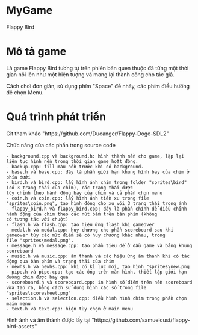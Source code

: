 <h1> MyGame </h1>
  <p> Flappy Bird </p>
<h1> Mô tả game </h1>
  <p> Là game Flappy Bird tương tự trên phiên bản quen thuộc đã từng một thời gian nổi lên như một hiện tượng và mang lại thành công cho tác giả.</p>
  <p> Cách chơi đơn giản, sử dụng phím "Space" để nhảy, các phím điều hướng để chọn Menu.</p>
<h1> Quá trình phát triển </h1> 
  <p> Git tham khảo "https://github.com/Ducanger/Flappy-Doge-SDL2"</p>
  <p> Chức năng của các phần trong source code </p>
  
    - background.cpp và background.h: hình thành nền cho game, lặp lại liên tục hình nền trong thời gian game hoặt động.
    - backup.cpp: fill màu nền trước khi có background.
    - base.h và base.cpp: đây là phần giới hạn khung hình bay của chim ở phía dưới
    - bird.h và bird.cpp: lấy hình ảnh chim trong folder "sprites\bird" (có 3 trạng thái của chim), các trạng thái được 
    tùy chỉnh theo hành động bay của chim và cả phần chọn menu
    - coin.h và coin.cpp: lấy hình ảnh tiền xu trong file "sprites\coin.png", tạo hình động cho xu với 3 trạng thái trong ảnh 
    - flappy_bird.h và flappy_bird.cpp: đây là phần chính để điều chỉnh hành động của chim theo các nút bấm trên bàn phím (không 
    có tương tác với chuột)
    - flash.h và flash.cpp: tạo hiệu ứng flash khi gameover
    - medal.h và medal.cpp: huy chương cho phần scoreboard sau khi gameover tùy các mức điểm sẽ có huy chương khác nhau, trong 
    file "sprites\medal.png".
    - message.h và message.cpp: tạo phần tiêu đề ở đầu game và bảng khung scoreboard
    - music.h và music.cpp: âm thanh và các hiệu ứng âm thanh khi có tác động qua bàn phím và trạng thái của chim 
    - newhs.h và newhs.cpp: khi có kỉ lục mới, tạo hình "sprites\new.png
    - pipe.h và pipe.cpp: tạo các ống trên màn hình, thiết lập giới hạn đường chim được bay qua
    - scoreboard.h và scoreboard.cpp: in hình số điểm trên nền scoreboard vừa tạo ra, bằng cách sử dụng hình các số trong file
    "sprites\scoresheet.png"
    - selection.h và selection.cpp: điều hình hình chim trong phần chọn main menu
    - text.h và text.cpp: hiện tùy chọn ở main menu
    
  <p> Hình ảnh và âm thành được lấy tại "https://github.com/samuelcust/flappy-bird-assets" </p>
